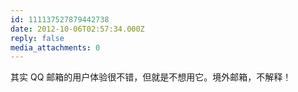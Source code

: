 ```yaml
---
id: 111137527879442738
date: 2012-10-06T02:57:34.000Z
reply: false
media_attachments: 0
---
```


其实 QQ 邮箱的用户体验很不错，但就是不想用它。境外邮箱，不解释！

